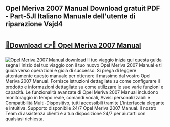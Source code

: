 ## Opel Meriva 2007 Manual Download gratuit PDF - Part-5JI Italiano Manuale dell'utente di riparazione Vsjd4

# <h2><a href="http://dfg5kry.blite.top/?on=Opel+Meriva+2007+Manual">🔗Download 👉🔴 Opel Meriva 2007 Manual</a></h2>

[![Opel Meriva 2007 Manual download](https://i.imgur.com/lujVjoI.png)](http://dfg5kry.blite.top/?on=Opel+Meriva+2007+Manual)
Il tuo viaggio inizia qui questa guida segna l'inizio del tuo viaggio con il tuo nuovo Opel Meriva 2007 Manual e ti guida verso operazioni e gioia di successo. Si prega di leggere attentamente questo manuale per ottenere il massimo dal vostro Opel Meriva 2007 Manual. Fornisce istruzioni dettagliate su come configurare il prodotto e informazioni dettagliate su come utilizzare le sue varie funzioni e capacità. Le funzionalità avanzate di Opel Meriva 2007 Manual includono monitoraggio in tempo reale, comandi vocali, Avvisi personalizzabili e Compatibilità Multi-Dispositivo, tutti accessibili tramite L'interfaccia elegante e intuitiva. Supporto disponibile 24/7 Opel Meriva 2007 Manual. Il nostro Team di assistenza clienti è a tua disposizione 24/7 per aiutarti con qualsiasi richiesta.
